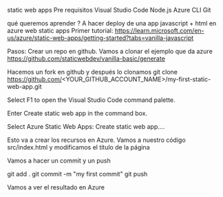 static web apps
Pre requisitos
Visual Studio Code
Node.js
Azure CLI
Git

qué queremos aprender ? A hacer deploy de una app javascript + html en azure web static apps
Primer tutorial:
https://learn.microsoft.com/en-us/azure/static-web-apps/getting-started?tabs=vanilla-javascript

Pasos:
Crear un repo en github. Vamos a clonar el ejemplo que da azure
    https://github.com/staticwebdev/vanilla-basic/generate

Hacemos un fork en github y después lo clonamos
git clone https://github.com/<YOUR_GITHUB_ACCOUNT_NAME>/my-first-static-web-app.git


Select F1 to open the Visual Studio Code command palette.

Enter Create static web app in the command box.

Select Azure Static Web Apps: Create static web app....

Esto va a crear los recursos en Azure.
Vamos a nuestro código src/index.html y modificamos el título de la página

Vamos a hacer un commit y un push

git add .
git commit -m "my first commit"
git push

Vamos a ver el resultado en Azure

